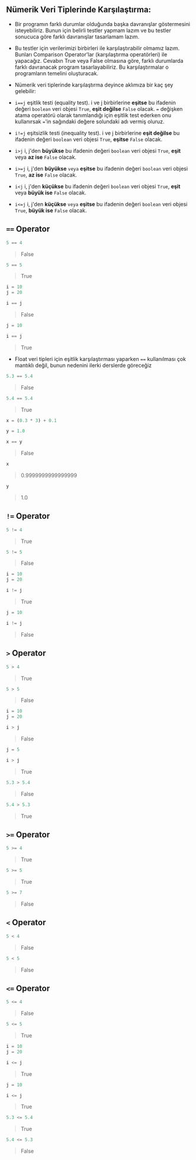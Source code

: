 ## Nümerik Veri Tiplerinde Karşılaştırma:

* Bir programın farklı durumlar olduğunda başka davranışlar göstermesini isteyebiliriz. Bunun için belirli testler yapmam lazım ve bu testler sonucuca göre farklı davranışlar tasarlamam lazım.

* Bu testler için verilerimizi birbirleri ile karşılaştırabilir olmamız lazım. Bunları Comparison Operator'lar (karşılaştırma operatörleri) ile yapacağız. Cevabın True veya False olmasına göre, farklı durumlarda farklı davranacak program tasarlayabiliriz. Bu karşılaştırmalar o programların temelini oluşturacak.

* Nümerik veri tiplerinde karşılaştırma deyince aklımıza bir kaç şey gelebilir:

* `i==j` eşitlik testi (equality test). i ve j birbirlerine **eşitse** bu ifadenin değeri `boolean` veri objesi `True`, **eşit değilse** `False` olacak. `=` değişken atama operatörü olarak tanımlandığı için eşitlik test ederken onu kullanırsak `=`'in sağındaki değere solundaki adı vermiş oluruz.

* `i!=j` eşitsizlik testi (inequality test). i ve j birbirlerine **eşit değilse** bu ifadenin değeri `boolean` veri objesi `True`, **eşitse** `False` olacak.

* `i>j` i, j'den **büyükse** bu ifadenin değeri `boolean` veri objesi `True`, **eşit** veya **az ise** `False` olacak.

* `i>=j` i, j'den **büyükse** `veya` **eşitse** bu ifadenin değeri `boolean` veri objesi `True`, **az ise** `False` olacak.

* `i<j` i, j'den **küçükse** bu ifadenin değeri `boolean` veri objesi `True`, **eşit** veya **büyük ise** `False` olacak.

* `i<=j` i, j'den **küçükse** `veya` **eşitse** bu ifadenin değeri `boolean` veri objesi `True`, **büyük ise** `False` olacak.

## `==` Operator


```python
5 == 4
```

> False




```python
5 == 5
```

> True




```python
i = 10
j = 20
```


```python
i == j
```

> False




```python
j = 10
```


```python
i == j
```

> True





* Float veri tipleri için eşitlik karşılaştırması yaparken `==` kullanılması çok mantıklı değil, bunun nedenini ilerki derslerde göreceğiz


```python
5.3 == 5.4
```

> False




```python
5.4 == 5.4
```

> True




```python
x = (0.3 * 3) + 0.1
```


```python
y = 1.0
```


```python
x == y
```

> False




```python
x
```

> 0.9999999999999999




```python
y
```

> 1.0



## `!=` Operator


```python
5 != 4
```

> True




```python
5 != 5
```

> False




```python
i = 10
j = 20
```


```python
i != j
```

> True




```python
j = 10
```


```python
i != j
```

> False



## `>` Operator


```python
5 > 4
```

> True




```python
5 > 5
```

> False




```python
i = 10
j = 20
```


```python
i > j
```

> False




```python
j = 5
```


```python
i > j
```

> True




```python
5.3 > 5.4 
```

> False




```python
5.4 > 5.3
```

> True



## `>=` Operator


```python
5 >= 4
```

> True




```python
5 >= 5
```

> True




```python
5 >= 7
```

> False



## `<` Operator


```python
5 < 4
```

> False




```python
5 < 5
```

> False





## `<=` Operator


```python
5 <= 4
```

> False




```python
5 <= 5
```

> True




```python
i = 10
j = 20
```


```python
i <= j
```

> True




```python
j = 10
```


```python
i <= j
```

> True




```python
5.3 <= 5.4
```

> True




```python
5.4 <= 5.3
```

> False


